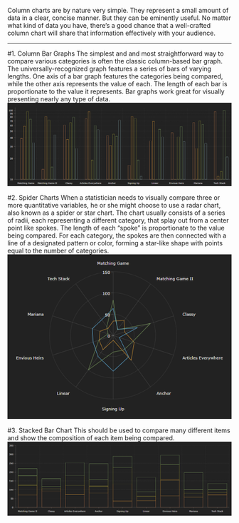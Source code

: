 Column charts are by nature very simple. They represent a small amount of data in a clear, concise manner. But they can be eminently useful. No matter what kind of data you have, there’s a good chance that a well-crafted column chart will share that information effectively with your audience.
***
#1.	Column Bar Graphs
The simplest and and most straightforward way to compare various categories is often the classic column-based bar graph. The universally-recognized graph features a series of bars of varying lengths.
One axis of a bar graph features the categories being compared, while the other axis represents the value of each. The length of each bar is proportionate to the value it represents.
Bar graphs work great for visually presenting nearly any type of data.
![ColumnBarGraphs](/img/ColumnBarGraphs.PNG)

#2.	Spider Charts
When a statistician needs to visually compare three or more quantitative variables, he or she might choose to use a radar chart, also known as a spider or star chart. The chart usually consists of a series of radii, each representing a different category, that splay out from a center point like spokes.
The length of each “spoke” is proportionate to the value being compared. For each category, the spokes are then connected with a line of a designated pattern or color, forming a star-like shape with points equal to the number of categories.
![SpiderCharts](/img/SpiderCharts.PNG)

#3.	Stacked Bar Chart
This should be used to compare many different items and show the composition of each item being compared.
![StackedBarGraphs](/img/StackedBarGraphs.PNG)
